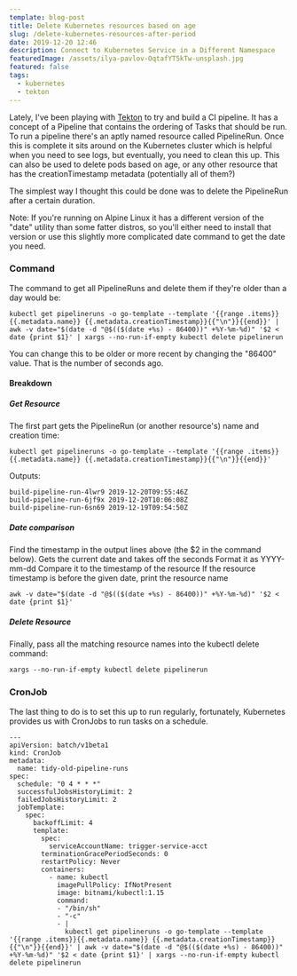 ```yaml
---
template: blog-post
title: Delete Kubernetes resources based on age
slug: /delete-kubernetes-resources-after-period
date: 2019-12-20 12:46
description: Connect to Kubernetes Service in a Different Namespace
featuredImage: /assets/ilya-pavlov-OqtafYT5kTw-unsplash.jpg
featured: false
tags:
  - kubernetes
  - tekton
---
```


Lately, I've been playing with [Tekton](https://github.com/tektoncd/pipeline) to try and build a CI pipeline. It has a concept of a Pipeline that contains the ordering of Tasks that should be run. To run a pipeline there's an aptly named resource called PipelineRun. Once this is complete it sits around on the Kubernetes cluster which is helpful when you need to see logs, but eventually, you need to clean this up. This can also be used to delete pods based on age, or any other resource that has the creationTimestamp metadata (potentially all of them?)

<!--more-->

The simplest way I thought this could be done was to delete the PipelineRun after a certain duration.

Note: If you're running on Alpine Linux it has a different version of the "date" utility than some fatter distros, so you'll either need to install that version or use this slightly more complicated date command to get the date you need.

### Command

The command to get all PipelineRuns and delete them if they're older than a day would be:

```
kubectl get pipelineruns -o go-template --template '{{range .items}}{{.metadata.name}} {{.metadata.creationTimestamp}}{{"\n"}}{{end}}' | awk -v date="$(date -d "@$(($(date +%s) - 86400))" +%Y-%m-%d)" '$2 < date {print $1}' | xargs --no-run-if-empty kubectl delete pipelinerun
```

You can change this to be older or more recent by changing the "86400" value. That is the number of seconds ago.

#### Breakdown

##### Get Resource

The first part gets the PipelineRun (or another resource's) name and creation time:

```
kubectl get pipelineruns -o go-template --template '{{range .items}}{{.metadata.name}} {{.metadata.creationTimestamp}}{{"\n"}}{{end}}'
```

Outputs:

```
build-pipeline-run-4lwr9 2019-12-20T09:55:46Z
build-pipeline-run-6jf9x 2019-12-20T10:06:08Z
build-pipeline-run-6sn69 2019-12-19T09:54:50Z
```

##### Date comparison

Find the timestamp in the output lines above (the $2 in the command below).
Gets the current date and takes off the seconds
Format it as YYYY-mm-dd
Compare it to the timestamp of the resource
If the resource timestamp is before the given date, print the resource name

```
awk -v date="$(date -d "@$(($(date +%s) - 86400))" +%Y-%m-%d)" '$2 < date {print $1}'
```

##### Delete Resource

Finally, pass all the matching resource names into the kubectl delete command:

```
xargs --no-run-if-empty kubectl delete pipelinerun
```

### CronJob

The last thing to do is to set this up to run regularly, fortunately, Kubernetes provides us with CronJobs to run tasks on a schedule.

```
---
apiVersion: batch/v1beta1
kind: CronJob
metadata:
  name: tidy-old-pipeline-runs
spec:
  schedule: "0 4 * * *"
  successfulJobsHistoryLimit: 2
  failedJobsHistoryLimit: 2
  jobTemplate:
    spec:
      backoffLimit: 4
      template:
        spec:
          serviceAccountName: trigger-service-acct
        terminationGracePeriodSeconds: 0
        restartPolicy: Never
        containers:
          - name: kubectl
            imagePullPolicy: IfNotPresent
            image: bitnami/kubectl:1.15
            command:
            - "/bin/sh"
            - "-c"
            - |
              kubectl get pipelineruns -o go-template --template '{{range .items}}{{.metadata.name}} {{.metadata.creationTimestamp}}{{"\n"}}{{end}}' | awk -v date="$(date -d "@$(($(date +%s) - 86400))" +%Y-%m-%d)" '$2 < date {print $1}' | xargs --no-run-if-empty kubectl delete pipelinerun

```
